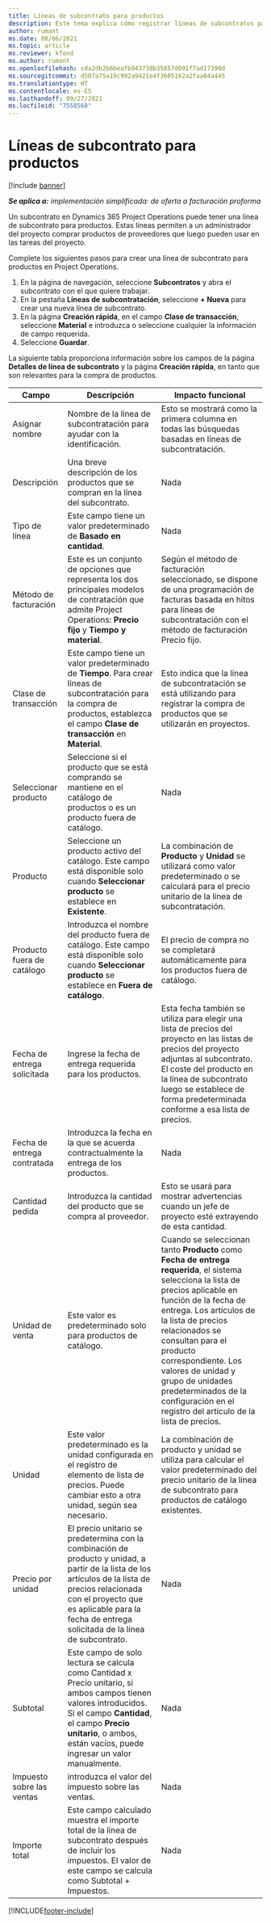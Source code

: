 ```yaml
---
title: Líneas de subcontrato para productos
description: Este tema explica cómo registrar líneas de subcontratos para productos y usar los diversos campos para registrar la compra de productos a los proveedores.
author: rumant
ms.date: 08/06/2021
ms.topic: article
ms.reviewer: kfend
ms.author: rumant
ms.openlocfilehash: cda2db2b6beafb943738b35857d091f7ad17390d
ms.sourcegitcommit: d507a75a19c992a9421e4f3605162a2faa84a445
ms.translationtype: HT
ms.contentlocale: es-ES
ms.lasthandoff: 09/27/2021
ms.locfileid: "7558568"
---
```

# <a name="subcontract-lines-for-products"></a>Líneas de subcontrato para productos

[!include [banner](../../includes/dataverse-preview.md)]

_**Se aplica a:** implementación simplificada: de oferta a facturación proforma_

Un subcontrato en Dynamics 365 Project Operations puede tener una línea de subcontrato para productos. Estas líneas permiten a un administrador del proyecto comprar productos de proveedores que luego pueden usar en las tareas del proyecto.

Complete los siguientes pasos para crear una línea de subcontrato para productos en Project Operations.

1. En la página de navegación, seleccione **Subcontratos** y abra el subcontrato con el que quiere trabajar. 
2. En la pestaña **Líneas de subcontratación**, seleccione **+ Nueva** para crear una nueva línea de subcontrato.
3. En la página **Creación rápida**, en el campo **Clase de transacción**, seleccione **Material** e introduzca o seleccione cualquier la información de campo requerida. 
4. Seleccione **Guardar**.

La siguiente tabla proporciona información sobre los campos de la página **Detalles de línea de subcontrato** y la página **Creación rápida**, en tanto que son relevantes para la compra de productos.

| Campo | Descripción | Impacto funcional|
| ----- | ----------- | ----------- |
| Asignar nombre | Nombre de la línea de subcontratación para ayudar con la identificación. |Esto se mostrará como la primera columna en todas las búsquedas basadas en líneas de subcontratación.
| Descripción | Una breve descripción de los productos que se compran en la línea del subcontrato. | Nada |
| Tipo de línea | Este campo tiene un valor predeterminado de **Basado en cantidad**. |Nada |
| Método de facturación | Este es un conjunto de opciones que representa los dos principales modelos de contratación que admite Project Operations: **Precio fijo** y **Tiempo y material**. | Según el método de facturación seleccionado, se dispone de una programación de facturas basada en hitos para líneas de subcontratación con el método de facturación Precio fijo. |
| Clase de transacción |Este campo tiene un valor predeterminado de **Tiempo**. Para crear líneas de subcontratación para la compra de productos, establezca el campo **Clase de transacción** en **Material**.  | Esto indica que la línea de subcontratación se está utilizando para registrar la compra de productos que se utilizarán en proyectos. |
| Seleccionar producto | Seleccione si el producto que se está comprando se mantiene en el catálogo de productos o es un producto fuera de catálogo. |Nada |
| Producto | Seleccione un producto activo del catálogo. Este campo está disponible solo cuando **Seleccionar producto** se establece en **Existente**. |La combinación de **Producto** y **Unidad** se utilizará como valor predeterminado o se calculará para el precio unitario de la línea de subcontratación.
| Producto fuera de catálogo | Introduzca el nombre del producto fuera de catálogo. Este campo está disponible solo cuando **Seleccionar producto** se establece en **Fuera de catálogo**.  |El precio de compra no se completará automáticamente para los productos fuera de catálogo.|
| Fecha de entrega solicitada | Ingrese la fecha de entrega requerida para los productos.| Esta fecha también se utiliza para elegir una lista de precios del proyecto en las listas de precios del proyecto adjuntas al subcontrato. El coste del producto en la línea de subcontrato luego se establece de forma predeterminada conforme a esa lista de precios. |
| Fecha de entrega contratada | Introduzca la fecha en la que se acuerda contractualmente la entrega de los productos.  |Nada|
| Cantidad pedida | Introduzca la cantidad del producto que se compra al proveedor.| Esto se usará para mostrar advertencias cuando un jefe de proyecto esté extrayendo de esta cantidad.|
| Unidad de venta | Este valor es predeterminado solo para productos de catálogo. |Cuando se seleccionan tanto **Producto** como **Fecha de entrega requerida**, el sistema selecciona la lista de precios aplicable en función de la fecha de entrega. Los artículos de la lista de precios relacionados se consultan para el producto correspondiente. Los valores de unidad y grupo de unidades predeterminados de la configuración en el registro del artículo de la lista de precios. |
| Unidad | Este valor predeterminado es la unidad configurada en el registro de elemento de lista de precios. Puede cambiar esto a otra unidad, según sea necesario.| La combinación de producto y unidad se utiliza para calcular el valor predeterminado del precio unitario de la línea de subcontrato para productos de catálogo existentes. |
| Precio por unidad | El precio unitario se predetermina con la combinación de producto y unidad, a partir de la lista de los artículos de la lista de precios relacionada con el proyecto que es aplicable para la fecha de entrega solicitada de la línea de subcontrato.  |Nada |
| Subtotal | Este campo de solo lectura se calcula como Cantidad x Precio unitario, si ambos campos tienen valores introducidos. Si el campo **Cantidad**, el campo **Precio unitario**, o ambos, están vacíos, puede ingresar un valor manualmente.  |Nada |
| Impuesto sobre las ventas | introduzca el valor del impuesto sobre las ventas. |Nada |
| Importe total | Este campo calculado muestra el importe total de la línea de subcontrato después de incluir los impuestos. El valor de este campo se calcula como Subtotal + Impuestos. |Nada |


[!INCLUDE[footer-include](../../includes/footer-banner.md)]
